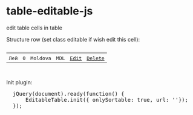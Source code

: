 # table-editable-js
edit table cells in table

Structure row (set class editable if wish edit this cell):
<pre>
<table>
 <td>
  <tr data-id="1">
    <td class="editable" data-name="Title"> Лей </td>
    <td class="editable" data-name="Cost"> 0 </td>
    <td class="editable" data-name="Country"> Moldova </td>
    <td class="editable" data-name="ShortTitle">MDL</td>
    <td>
        <a class="editRow" href="javascript:;"> Edit </a>
    </td>
    <td>
        <a class="delete" href="javascript:;"> Delete </a>
    </td>
  </tr>
  </td>
  </table>
</pre>

Init plugin:
<pre>
  jQuery(document).ready(function() {
      EditableTable.init({ onlySortable: true, url: ''});
  });
 </pre>
